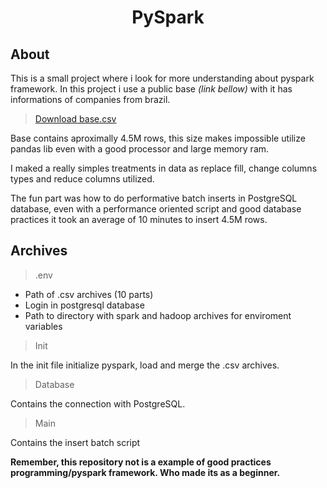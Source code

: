 <h1 align='center'>PySpark</h1>

<h2>About</h2>

<p>This is a small project where i look for more understanding about pyspark framework. In this project i use a public base <i>(link bellow)</i> with it has informations of companies from brazil.</p> 

> [Download base.csv](https://caelum-online-public.s3.amazonaws.com/2273-introducao-spark/01/estabelecimentos.zip)

<p>Base contains aproximally 4.5M rows, this size makes impossible utilize pandas lib even with a good processor and large memory ram.</p>

<p>I maked a really simples treatments in data as replace fill, change columns types and reduce columns utilized.</p>

<p>The fun part was how to do performative batch inserts in PostgreSQL database, 
even with a performance oriented script and good database practices it took an average of 10 minutes to insert 4.5M rows.</p>


<h2>Archives</h2>

> .env

- Path of .csv archives (10 parts) 
- Login in postgresql database
- Path to directory with spark and hadoop archives for enviroment variables

> Init

<p>In the init file initialize pyspark, load and merge the .csv archives.</p>

> Database

<p>Contains the connection with PostgreSQL.</p>

> Main

<p>Contains the insert batch script</p>


<p><b>Remember, this repository not is a example of good practices programming/pyspark framework. Who made its as a beginner.</b></p>
